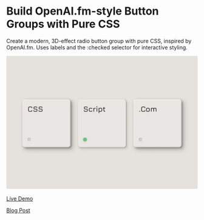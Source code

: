 # Build OpenAI.fm-style Button Groups with Pure CSS

Create a modern, 3D-effect radio button group with pure CSS, inspired by OpenAI.fm. Uses labels and the :checked selector for interactive styling.

<img src="https://raw.githubusercontent.com/jqueryscript/openai-fm-buttons/refs/heads/main/openai-fm-button-groups.webp" />

<a href="https://www.cssscript.com/demo/openai-fm-button-groups/">Live Demo</a>

<a href="https://www.cssscript.com/openai-fm-button-groups/">Blog Post</a>
